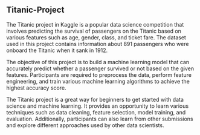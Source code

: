 ## Titanic-Project

The Titanic project in Kaggle is a popular data science competition that involves predicting the survival of passengers on the Titanic based on various features such as age, gender, class, and ticket fare. The dataset used in this project contains information about 891 passengers who were onboard the Titanic when it sank in 1912.

The objective of this project is to build a machine learning model that can accurately predict whether a passenger survived or not based on the given features. Participants are required to preprocess the data, perform feature engineering, and train various machine learning algorithms to achieve the highest accuracy score.

The Titanic project is a great way for beginners to get started with data science and machine learning. It provides an opportunity to learn various techniques such as data cleaning, feature selection, model training, and evaluation. Additionally, participants can also learn from other submissions and explore different approaches used by other data scientists.
